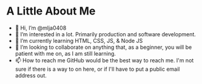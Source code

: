 # A Little About Me

- 👋 Hi, I’m @mlja0408
- 👀 I’m interested in a lot. Primarily production and software development.
- 🌱 I’m currently learning HTML, CSS, JS, & Node JS
- 💞️ I’m looking to collaborate on anything that, as a beginner, you will be patient with me on, as I am still learning.
- 📫 How to reach me GitHub would be the best way to reach me. I'm not sure if there is a way to on here, or if I'll have to put a public email address out.
<!---
mlja0408/mlja0408 is a ✨ special ✨ repository because its `README.md` (this file) appears on your GitHub profile.
You can click the Preview link to take a look at your changes.
--->
